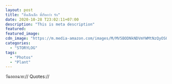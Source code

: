 ```yaml
---
layout: post
title: "สิ่งเล็กเล็ก ที่เรียกว่า รัก"
date: 2020-10-28 T23:02:11+07:00
description: "This is meta description"
featured:
featured_image:
cdn_image: "https://m.media-amazon.com/images/M/MV5BODNkNDVmYWMtNzQyOS00MzdhLWIyOGEtMDkzZjZmZTAyMmEyXkEyXkFqcGdeQXVyMjg0MTI5NzQ@._V1_.jpg"
categories:
  - "STORYLOG"
tags:
  - "Photos"
  - "Plant"
---
```

วันออกฉาย://
Quotes://
